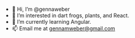 - 👋 Hi, I’m @gennaweber
- 👀 I’m interested in dart frogs, plants, and React.
- 🌱 I’m currently learning Angular.
- 📫 Email me at gennamweber@gmail.com

<!---
gennaweber/gennaweber is a ✨ special ✨ repository because its `README.md` (this file) appears on your GitHub profile.
You can click the Preview link to take a look at your changes.
--->
